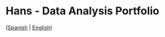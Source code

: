 # Hans - Data Analysis Portfolio 
([Spanish](https://github.com/HansAllTech/Hans_Data_Analysis_Portfolio/blob/main/Proyectos.md#tabla-de-contenido-es--en) | [English](https://github.com/HansAllTech/Hans_Data_Analysis_Portfolio/blob/main/Projects.md#table-of-content-es--en)) 
                   
                                                                                                                                  
                                    
                                                      
                            
                    
                     
     
    
       
   
  
 
 

